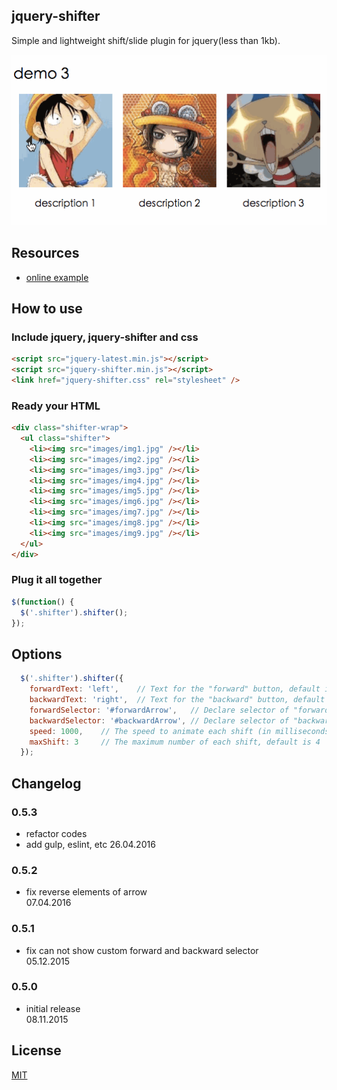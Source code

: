 ## jquery-shifter
Simple and lightweight shift/slide plugin for jquery(less than 1kb).

![jquery-shifter-samples](public/img/samples.gif)

## Resources
- [online example](http://ipluser.github.io/jquery-shifter/)

## How to use
### Include jquery, jquery-shifter and css
```html
<script src="jquery-latest.min.js"></script>
<script src="jquery-shifter.min.js"></script>
<link href="jquery-shifter.css" rel="stylesheet" />
```

### Ready your HTML
```html
<div class="shifter-wrap">
  <ul class="shifter">
    <li><img src="images/img1.jpg" /></li>
    <li><img src="images/img2.jpg" /></li>
    <li><img src="images/img3.jpg" /></li>
    <li><img src="images/img4.jpg" /></li>
    <li><img src="images/img5.jpg" /></li>
    <li><img src="images/img6.jpg" /></li>
    <li><img src="images/img7.jpg" /></li>
    <li><img src="images/img8.jpg" /></li>
    <li><img src="images/img9.jpg" /></li>
  </ul>
</div>
```

### Plug it all together
```javascript
$(function() {
  $('.shifter').shifter();
});
```

## Options
```javascript
  $('.shifter').shifter({
    forwardText: 'left',    // Text for the "forward" button, default is "forward"
    backwardText: 'right',  // Text for the "backward" button, default is "backward"
    forwardSelector: '#forwardArrow',   // Declare selector of "forward" button 
    backwardSelector: '#backwardArrow', // Declare selector of "backward" button
    speed: 1000,    // The speed to animate each shift (in milliseconds), default is 2000
    maxShift: 3     // The maximum number of each shift, default is 4
  });
```

## Changelog
### 0.5.3
- refactor codes
- add gulp, eslint, etc
26.04.2016

### 0.5.2
- fix reverse elements of arrow<br>
07.04.2016

### 0.5.1
- fix can not show custom forward and backward selector<br>
05.12.2015

### 0.5.0
- initial release<br>
08.11.2015

## License

  [MIT](LICENSE)
